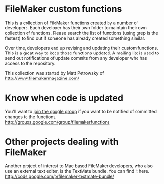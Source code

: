 # FileMaker custom functions #
This is a collection of FileMaker functions created by a number of developers. Each developer has their own folder to maintain their own collection of functions. Please search the list of functions (using grep is the fastest) to find out if someone has already created something similar.

Over time, developers end up revising and updating their custom functions. This is a great way to keep those functions updated. A mailing list is used to send out notifications of update commits from any developer who has access to the repository.

This collection was started by Matt Petrowsky of http://www.filemakermagazine.com/

# Know when code is updated #
You'll want to [join the google group](http://groups.google.com/group/filemakerfunctions) if you want to be notified of committed changes to the functions.
http://groups.google.com/group/filemakerfunctions

# Other projects dealing with FileMaker #
Another project of interest to Mac based FileMaker developers, who also use an external text editor, is the TextMate bundle. You can find it here.
http://code.google.com/p/filemaker-textmate-bundle/
